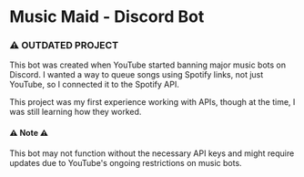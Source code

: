 
# Music Maid - Discord Bot

### ⚠️ OUTDATED PROJECT

This bot was created when YouTube started banning major music bots on Discord. I wanted a way to queue songs using Spotify links, not just YouTube, so I connected it to the Spotify API.

This project was my first experience working with APIs, though at the time, I was still learning how they worked.

#### ⚠️ Note ⚠️ 
This bot may not function without the necessary API keys and might require updates due to YouTube's ongoing restrictions on music bots.
